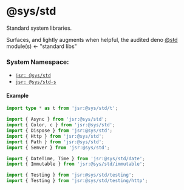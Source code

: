 # @sys/std
Standard system libraries.

Surfaces, and lightly augments when helpful, the audited deno [@std](https://jsr.io/@std) module(s) ← "standard libs"

### System Namespace:

- [`jsr: @sys/std`](https://jsr.io/@sys/std)
- [`jsr: @sys/std-s`](https://jsr.io/@sys/std-s)


#### Example

```ts
import type * as t from 'jsr:@sys/std/t';

import { Async } from 'jsr:@sys/std';
import { Color, c } from 'jsr:@sys/std';
import { Dispose } from 'jsr:@sys/std';
import { Http } from 'jsr:@sys/std';
import { Path } from 'jsr:@sys/std';
import { Semver } from 'jsr:@sys/std';

import { DateTime, Time } from 'jsr:@sys/std/date';
import { Immutable } from 'jsr:@sys/std/immutable';

import { Testing } from 'jsr:@sys/std/testing';
import { Testing } from 'jsr:@sys/std/testing/http';
```
